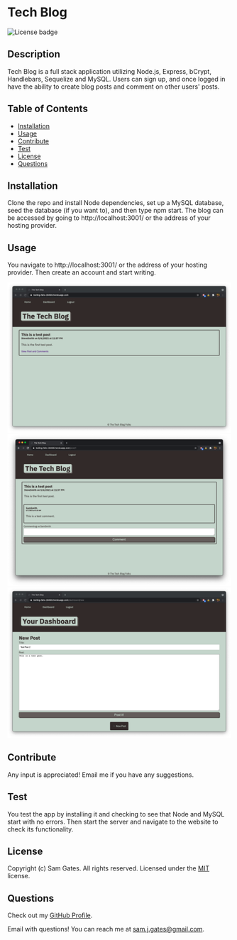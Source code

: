 # Tech Blog

![License badge](https://img.shields.io/badge/license-MIT-green)

## Description

Tech Blog is a full stack application utilizing Node.js, Express, bCrypt, Handlebars, Sequelize and MySQL. Users can sign up, and once logged in have the ability to create blog posts and comment on other users' posts.

## Table of Contents

- [Installation](#installation)
- [Usage](#usage)
- [Contribute](#contribute)
- [Test](#test)
- [License](#license)
- [Questions](#questions)

## Installation

Clone the repo and install Node dependencies, set up a MySQL database, seed the database (if you want to), and then type npm start. The blog can be accessed by going to http://localhost:3001/ or the address of your hosting provider.

## Usage

You navigate to http://localhost:3001/ or the address of your hosting provider. Then create an account and start writing.

![Screenshot 1](assets/images/screen1.png)
![Screenshot 2](assets/images/screen2.png)
![Screenshot 3](assets/images/screen3.png)

## Contribute

Any input is appreciated! Email me if you have any suggestions.

## Test

You test the app by installing it and checking to see that Node and MySQL start with no errors. Then start the server and navigate to the website to check its functionality.

## License

Copyright (c) Sam Gates. All rights reserved.
Licensed under the [MIT](https://opensource.org/licenses/MIT) license.

## Questions

Check out my [GitHub Profile](https://github.com/sg0703).

Email with questions! You can reach me at sam.j.gates@gmail.com.
